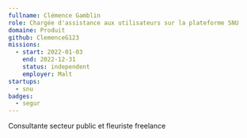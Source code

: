 ```yaml
---
fullname: Clémence Gamblin
role: Chargée d'assistance aux utilisateurs sur la plateforme SNU
domaine: Produit
github: ClemenceG123
missions:
  - start: 2022-01-03
    end: 2022-12-31
    status: independent
    employer: Malt
startups:
  - snu
badges:
  - segur
---
```


Consultante secteur public et fleuriste freelance
